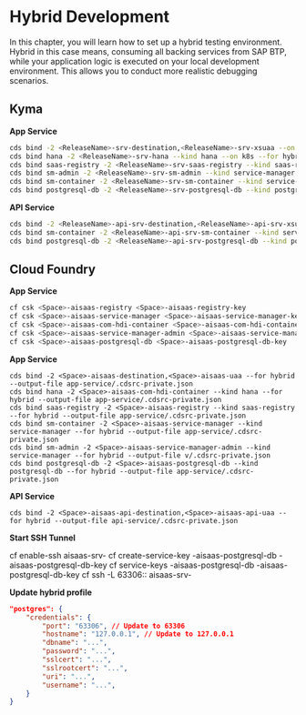 # Hybrid Development

In this chapter, you will learn how to set up a hybrid testing environment. Hybrid in this case means, consuming all backing services from SAP BTP, while your application logic is executed on your local development environment. This allows you to conduct more realistic debugging scenarios. 

## Kyma

**App Service**

```sh
cds bind -2 <ReleaseName>-srv-destination,<ReleaseName>-srv-xsuaa --on k8s --for hybrid --output-file app-service/.cdsrc-private.json
cds bind hana -2 <ReleaseName>-srv-hana --kind hana --on k8s --for hybrid --output-file app-service/.cdsrc-private.json
cds bind saas-registry -2 <ReleaseName>-srv-saas-registry --kind saas-registry --on k8s --for hybrid --output-file app-service/.cdsrc-private.json
cds bind sm-admin -2 <ReleaseName>-srv-sm-admin --kind service-manager --on k8s --for hybrid --output-file app-service/.cdsrc-private.json
cds bind sm-container -2 <ReleaseName>-srv-sm-container --kind service-manager --on k8s --for hybrid --output-file app-service/.cdsrc-private.json
cds bind postgresql-db -2 <ReleaseName>-srv-postgresql-db --kind postgresql-db --on k8s --for hybrid --output-file app-service/.cdsrc-private.json
```

**API Service**

```sh
cds bind -2 <ReleaseName>-api-srv-destination,<ReleaseName>-api-srv-xsuaa --on k8s --for hybrid --output-file api-service/.cdsrc-private.json
cds bind sm-container -2 <ReleaseName>-api-srv-sm-container --kind service-manager --on k8s --for hybrid --output-file api-service/.cdsrc-private.json
cds bind postgresql-db -2 <ReleaseName>-api-srv-postgresql-db --kind postgresql-db --on k8s --for hybrid --output-file api-service/.cdsrc-private.json
```

## Cloud Foundry

**App Service**

```sh
cf csk <Space>-aisaas-registry <Space>-aisaas-registry-key
cf csk <Space>-aisaas-service-manager <Space>-aisaas-service-manager-key 
cf csk <Space>-aisaas-com-hdi-container <Space>-aisaas-com-hdi-container-key
cf csk <Space>-aisaas-service-manager-admin <Space>-aisaas-service-manager-admin-key
cf csk <Space>-aisaas-postgresql-db <Space>-aisaas-postgresql-db-key
```

**App Service**

```
cds bind -2 <Space>-aisaas-destination,<Space>-aisaas-uaa --for hybrid --output-file app-service/.cdsrc-private.json
cds bind hana -2 <Space>-aisaas-com-hdi-container --kind hana --for hybrid --output-file app-service/.cdsrc-private.json
cds bind saas-registry -2 <Space>-aisaas-registry --kind saas-registry --for hybrid --output-file app-service/.cdsrc-private.json
cds bind sm-container -2 <Space>-aisaas-service-manager --kind service-manager --for hybrid --output-file app-service/.cdsrc-private.json
cds bind sm-admin -2 <Space>-aisaas-service-manager-admin --kind service-manager --for hybrid --output-file v/.cdsrc-private.json
cds bind postgresql-db -2 <Space>-aisaas-postgresql-db --kind postgresql-db --for hybrid --output-file app-service/.cdsrc-private.json
```

**API Service**

```
cds bind -2 <Space>-aisaas-api-destination,<Space>-aisaas-api-uaa --for hybrid --output-file api-service/.cdsrc-private.json
```

**Start SSH Tunnel**

cf enable-ssh aisaas-srv-<Space>
cf create-service-key <Space>-aisaas-postgresql-db <Space>-aisaas-postgresql-db-key
cf service-keys <Space>-aisaas-postgresql-db <Space>-aisaas-postgresql-db-key
cf ssh -L 63306:<hostname>:<port> aisaas-srv-<Space>


**Update hybrid profile**

```json
"postgres": {
    "credentials": {
        "port": "63306", // Update to 63306
        "hostname": "127.0.0.1", // Update to 127.0.0.1
        "dbname": "...",
        "password": "...",
        "sslcert": "...",
        "sslrootcert": "...",
        "uri": "...",
        "username": "...",
    }
}